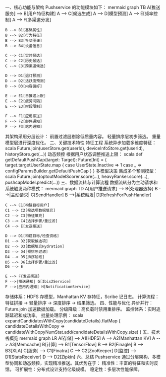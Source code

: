 
一、核心功能与架构
Pushservice 的功能模块如下：
mermaid
graph TB
    A[推送服务] --> B[用户特征构建]
    A --> C[候选生成]
    A --> D[模型预测]
    A --> E[频率控制]
    A --> F[多渠道分发]
    
    B --> B1[基础属性]
    B --> B2[行为特征]
    B --> B3[社交图谱]
    B --> B4[设备信息]
    
    C --> C1[实时候选]
    C --> C2[历史候选]
    C --> C3[跨渠道候选]
    
    D --> D1[退订预测]
    D --> D2[活跃度预测]
    D --> D3[内容偏好]
    
    E --> E1[日推送上限]
    E --> E2[疲劳间隔]
    E --> E3[时段限制]
    
    F --> F1[应用推送]
    F --> F2[邮件通知]
    F --> F3[站内通知]
其架构采用分层设计：
前置过滤层剔除低质量内容。
轻量排序层初步筛选。
重量模型层进行深度优化。
二、关键技术特性
特征工程
系统异步加载多维度特征：
scala
Future.join(userStore.get(userId), deviceInfoStore.get(userId), historyStore.get(...))
动态频控
根据用户状态调整推送上限：
scala
def getDefaultPushCap(target: Target): Future[Int] = {
  target.targetUserState.map {
    case UserState.Inactive => 1
    case _ => configParamsBuilder.getDefaultPushCap
  }
}
多模型决策
集成多个预测模型：
scala
Future.join(optoutModelScorer.score(...), heavyRanker.score(...), pushcapModel.predict(...))
三、数据流转与计算流程
数据流转分为主动请求和系统触发两种模式：
mermaid
graph TD
    A[用户推送请求] --> B{处理器选择}
    B -->|主动请求| C[SendHandler]
    B -->|系统触发| D[RefreshForPushHandler]
    
    C --> C1[构建目标用户]
    C1 --> C2[候选项数据填充]
    C2 --> C3[特征填充]
    C3 --> C4[选择步骤/重过滤]
    C4 --> E[发送推送]
    
    D --> D1[构建目标/检查资格]
    D1 --> D2[获取候选项]
    D2 --> D3[数据填充Hydration]
    D3 --> D4[预排序过滤]
    D4 --> D5[排序阶段]
    D5 --> D6[选择步骤/重过滤]
    D6 --> E
    
    E --> F{发送渠道}
    F -->|推送通知| G[Ibis2Service]
    F -->|应用内通知| H[NotificationService]
存储体系：HDFS 存模型，Manhattan KV 存特征，Scribe 记日志。
计算流程：特征拼接 → 轻量排序 → 深度排序 → 结果筛选。
四、性能与优化
异步并行：Future.join 加速数据加载。
分级降级：高负载时禁用重排序。
监控体系：实时追踪延迟和成功率。
批量处理示例：
scala
expandCandidatesWithCopy(candidateDetails).flatMap { candidateDetailsWithCopy =>
  candidateWithCopyNumStat.add(candidateDetailsWithCopy.size)
}
五、技术栈概览
mermaid
graph LR
    A[存储] --> A1[HDFS]
    A --> A2[Manhattan KV]
    A --> A3[Memcache]
    B[计算] --> B1[TensorFlow]
    B --> B2[Finagle]
    B --> B3[XLA]
    C[服务] --> C1[Finatra]
    C --> C2[ZooKeeper]
    D[监控] --> D1[StatsReceiver]
    D --> D2[Zipkin]
六、总结
Pushservice 通过分层架构、多模型协同和动态频控，实现精准推送。其优势在于：
精准性：丰富的特征和实时反馈。
可扩展性：分布式设计支持亿级规模。
稳定性：多层次性能保障。
